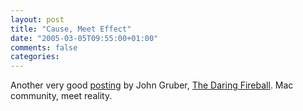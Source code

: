 ```yaml
---
layout: post
title: "Cause, Meet Effect"
date: "2005-03-05T09:55:00+01:00"
comments: false
categories: 
---
```


<p>Another very good <a href="http://daringfireball.net/2005/03/nerve_touching">posting</a> by John Gruber, <a href="http://daringfireball.net/">The Daring Fireball</a>. Mac community, meet reality.</p>



